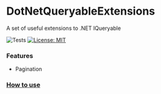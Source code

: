 # DotNetQueryableExtensions

A set of useful extensions to .NET IQueryable

![Tests](https://github.com/dbissari/DotNetQueryableExtensions/workflows/Tests/badge.svg)
[![License: MIT](https://img.shields.io/badge/License-MIT-blue.svg)](https://opensource.org/licenses/MIT)

### Features

- Pagination


### [How to use](src/QueryableExtensions)
